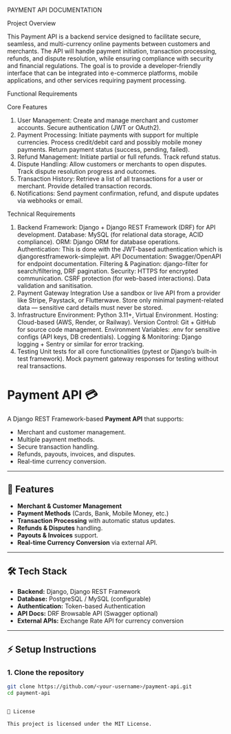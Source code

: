 PAYMENT API DOCUMENTATION

Project Overview

This Payment API is a backend service designed to facilitate secure, seamless, and multi-currency online payments between customers and merchants. The API will handle payment initiation, transaction processing, refunds, and dispute resolution, while ensuring compliance with security and financial regulations.
The goal is to provide a developer-friendly interface that can be integrated into e-commerce platforms, mobile applications, and other services requiring payment processing.

Functional Requirements

Core Features
1. User Management:
    Create and manage merchant and customer accounts.
    Secure authentication (JWT or OAuth2).
2. Payment Processing:
    Initiate payments with support for multiple currencies.
    Process credit/debit card and possibly mobile money payments.
    Return payment status (success, pending, failed).
3. Refund Management:
    Initiate partial or full refunds.
    Track refund status.
4. Dispute Handling:
    Allow customers or merchants to open disputes.
    Track dispute resolution progress and outcomes.
5. Transaction History:
    Retrieve a list of all transactions for a user or merchant.
    Provide detailed transaction records.
6. Notifications:
    Send payment confirmation, refund, and dispute updates via webhooks or email.

Technical Requirements

1. Backend
    Framework: Django + Django REST Framework (DRF) for API development.
    Database: MySQL (for relational data storage, ACID compliance).
    ORM: Django ORM for database operations.
    Authentication: This is done with the JWT-based authentication which is djangorestframework-simplejwt.
    API Documentation: Swagger/OpenAPI for endpoint documentation.
    Filtering & Pagination: django-filter for search/filtering, DRF pagination.
    Security:
        HTTPS for encrypted communication.
        CSRF protection (for web-based interactions).
        Data validation and sanitisation.
2. Payment Gateway Integration
    Use a sandbox or live API from a provider like Stripe, Paystack, or Flutterwave.
    Store only minimal payment-related data — sensitive card details must never be stored.
3. Infrastructure
    Environment: Python 3.11+, Virtual Environment.
    Hosting: Cloud-based (AWS, Render, or Railway).
    Version Control: Git + GitHub for source code management.
    Environment Variables: .env for sensitive configs (API keys, DB credentials).
    Logging & Monitoring: Django logging + Sentry or similar for error tracking.
4. Testing
    Unit tests for all core functionalities (pytest or Django’s built-in test framework).
    Mock payment gateway responses for testing without real transactions.


# Payment API 💳

A Django REST Framework-based **Payment API** that supports:
- Merchant and customer management.
- Multiple payment methods.
- Secure transaction handling.
- Refunds, payouts, invoices, and disputes.
- Real-time currency conversion.

---

## 🚀 Features
- **Merchant & Customer Management**
- **Payment Methods** (Cards, Bank, Mobile Money, etc.)
- **Transaction Processing** with automatic status updates.
- **Refunds & Disputes** handling.
- **Payouts & Invoices** support.
- **Real-time Currency Conversion** via external API.

---

## 🛠 Tech Stack
- **Backend:** Django, Django REST Framework
- **Database:** PostgreSQL / MySQL (configurable)
- **Authentication:** Token-based Authentication
- **API Docs:** DRF Browsable API (Swagger optional)
- **External APIs:** Exchange Rate API for currency conversion

---

## ⚡ Setup Instructions

### **1. Clone the repository**
```bash
git clone https://github.com/<your-username>/payment-api.git
cd payment-api


📜 License

This project is licensed under the MIT License.
